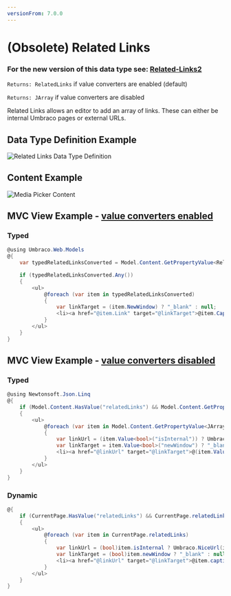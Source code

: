 ```yaml
---
versionFrom: 7.0.0
---
```


# (Obsolete) Related Links

### For the new version of this data type see: [Related-Links2](Related-Links2.md)

`Returns: RelatedLinks` if value converters are enabled (default)

`Returns: JArray` if value converters are disabled

Related Links allows an editor to add an array of links. These can either be internal Umbraco pages or external URLs.

## Data Type Definition Example

![Related Links Data Type Definition](images/Related-Links-DataType.jpg)

## Content Example 

![Media Picker Content](images/Related-Links-Content.jpg)

## MVC View Example - [value converters enabled](../../../Setup/Upgrading/760-breaking-changes.md#property-value-converters-u4-7318)

### Typed

```csharp
@using Umbraco.Web.Models
@{
    var typedRelatedLinksConverted = Model.Content.GetPropertyValue<RelatedLinks>("footerLinks");

    if (typedRelatedLinksConverted.Any())
    {
        <ul>
            @foreach (var item in typedRelatedLinksConverted)
            {
                var linkTarget = (item.NewWindow) ? "_blank" : null;
                <li><a href="@item.Link" target="@linkTarget">@item.Caption</a></li>
            }
        </ul>
    }
}
```

## MVC View Example - [value converters disabled](../../../Setup/Upgrading/760-breaking-changes.md#property-value-converters-u4-7318)

### Typed

```csharp
@using Newtonsoft.Json.Linq
@{      
    if (Model.Content.HasValue("relatedLinks") && Model.Content.GetPropertyValue<string>("relatedLinks").Length > 2)
    {
        <ul>
            @foreach (var item in Model.Content.GetPropertyValue<JArray>("relatedLinks"))
            {
                var linkUrl = (item.Value<bool>("isInternal")) ? Umbraco.NiceUrl(item.Value<int>("internal")) : item.Value<string>("link");
                var linkTarget = item.Value<bool>("newWindow") ? "_blank" : null;
                <li><a href="@linkUrl" target="@linkTarget">@(item.Value<string>("caption"))</a></li>
            }
        </ul>
    }
}
```

### Dynamic

```csharp
@{
    if (CurrentPage.HasValue("relatedLinks") && CurrentPage.relatedLinks.ToString().Length > 2)
    {
        <ul>
            @foreach (var item in CurrentPage.relatedLinks)
            {
                var linkUrl = (bool)item.isInternal ? Umbraco.NiceUrl(item.Value<int>("internal")) : item.link;
                var linkTarget = (bool)item.newWindow ? "_blank" : null;
                <li><a href="@linkUrl" target="@linkTarget">@item.caption</a></li>
            }
        </ul>
    }
}
```
